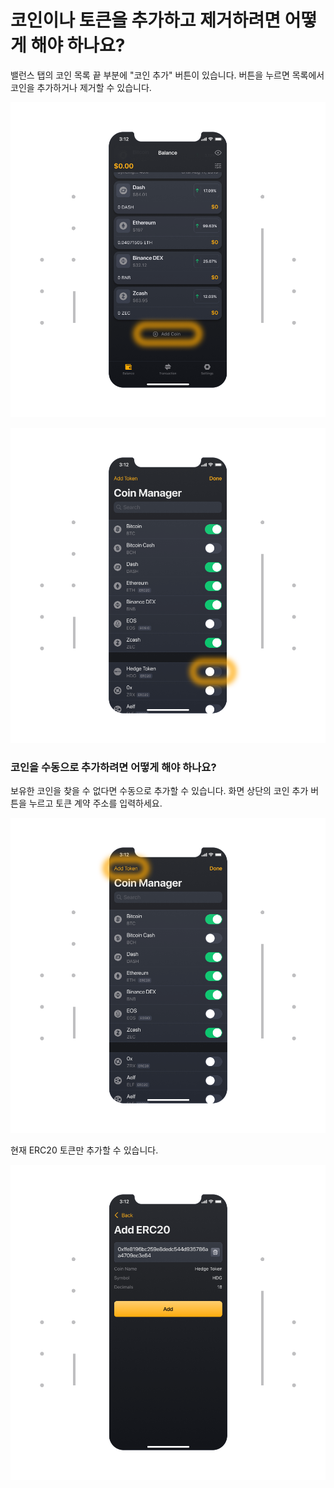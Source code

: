 # 코인이나 토큰을 추가하고 제거하려면 어떻게 해야 하나요?

밸런스 탭의 코인 목록 끝 부분에 "코인 추가" 버튼이 있습니다. 버튼을 누르면 목록에서 코인을 추가하거나 제거할 수 있습니다.
 
![](../images/ios-addcoin-s.png)

![](../images/ios-addcoin-erc20-s-1.png)

### 코인을 수동으로 추가하려면 어떻게 해야 하나요?

보유한 코인을 찾을 수 없다면 수동으로 추가할 수 있습니다. 화면 상단의 코인 추가 버튼을 누르고 토큰 계약 주소를 입력하세요.

![](../images/ios-addcoin-cm-s.png)

현재 ERC20 토큰만 추가할 수 있습니다.

![](../images/ios-addcoin-erc20-s.png)
